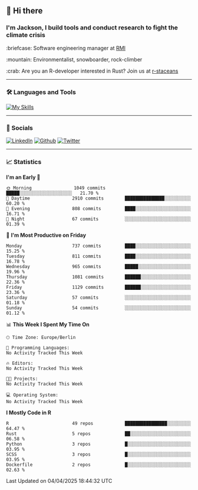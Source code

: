 ## :wave: Hi there
### I'm Jackson, I build tools and conduct research to fight the climate crisis
<p> :briefcase: Software engineering manager at <a href="https://rmi.org/" alt="RMI">RMI</a></p>
<p> :mountain: Environmentalist, snowboarder, rock-climber</p>
<p> :crab: Are you an R-developer interested in Rust? Join us at <a href="https://github.com/r-staceans" alt="r-staceans">r-staceans</a></p>

---

### :hammer_and_wrench: Languages and Tools

[![My Skills](https://skillicons.dev/icons?i=r,python,rust,docker,svelte,js,neovim,azure,postgresql,kubernetes,html,css&perline=6&theme=dark)](https://skillicons.dev)

---

### :iphone: Socials

[![LinkedIn](https://skillicons.dev/icons?i=linkedin&theme=dark)](https://www.linkedin.com/in/jackson-hoffart/) 
[![Github](https://skillicons.dev/icons?i=github&theme=dark)](https://github.com/jdhoffa) 
[![Twitter](https://skillicons.dev/icons?i=twitter&theme=dark)](https://twitter.com/jdhoffart) 

---

### :chart_with_upwards_trend: Statistics

 
<!--START_SECTION:waka-->
**I'm an Early 🐤** 

```text
🌞 Morning                1049 commits        █████░░░░░░░░░░░░░░░░░░░░   21.70 % 
🌆 Daytime                2910 commits        ███████████████░░░░░░░░░░   60.20 % 
🌃 Evening                808 commits         ████░░░░░░░░░░░░░░░░░░░░░   16.71 % 
🌙 Night                  67 commits          ░░░░░░░░░░░░░░░░░░░░░░░░░   01.39 % 
```
📅 **I'm Most Productive on Friday** 

```text
Monday                   737 commits         ████░░░░░░░░░░░░░░░░░░░░░   15.25 % 
Tuesday                  811 commits         ████░░░░░░░░░░░░░░░░░░░░░   16.78 % 
Wednesday                965 commits         █████░░░░░░░░░░░░░░░░░░░░   19.96 % 
Thursday                 1081 commits        ██████░░░░░░░░░░░░░░░░░░░   22.36 % 
Friday                   1129 commits        ██████░░░░░░░░░░░░░░░░░░░   23.36 % 
Saturday                 57 commits          ░░░░░░░░░░░░░░░░░░░░░░░░░   01.18 % 
Sunday                   54 commits          ░░░░░░░░░░░░░░░░░░░░░░░░░   01.12 % 
```


📊 **This Week I Spent My Time On** 

```text
🕑︎ Time Zone: Europe/Berlin

💬 Programming Languages: 
No Activity Tracked This Week

🔥 Editors: 
No Activity Tracked This Week

🐱‍💻 Projects: 
No Activity Tracked This Week

💻 Operating System: 
No Activity Tracked This Week
```

**I Mostly Code in R** 

```text
R                        49 repos            ████████████████░░░░░░░░░   64.47 % 
Rust                     5 repos             ██░░░░░░░░░░░░░░░░░░░░░░░   06.58 % 
Python                   3 repos             █░░░░░░░░░░░░░░░░░░░░░░░░   03.95 % 
SCSS                     3 repos             █░░░░░░░░░░░░░░░░░░░░░░░░   03.95 % 
Dockerfile               2 repos             █░░░░░░░░░░░░░░░░░░░░░░░░   02.63 % 
```




 Last Updated on 04/04/2025 18:44:32 UTC
<!--END_SECTION:waka-->
